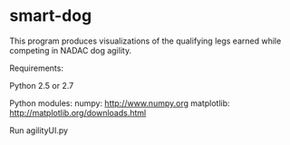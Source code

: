 smart-dog
=========

This program produces visualizations of the qualifying legs earned while competing in
NADAC dog agility.

Requirements:

Python 2.5 or 2.7

Python modules:
numpy: http://www.numpy.org
matplotlib: http://matplotlib.org/downloads.html

Run agilityUI.py